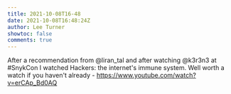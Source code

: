 ```yaml
---
title: 2021-10-08T16-48
date: 2021-10-08T16:48:24Z
author: Lee Turner
showtoc: false
comments: true
---
```


After a recommendation from @liran_tal and after watching @k3r3n3 at #SnykCon I watched Hackers: the internet's immune system.  Well worth a watch if you haven't already - https://www.youtube.com/watch?v=erCAp_Bd0AQ

